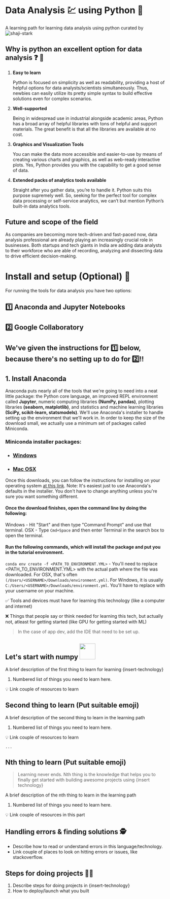 # Data Analysis :chart: using Python :snake:

A learning path for learning data analysis using python curated by ![shaji-stark](https://github.com/shaji-stark)

## Why is python an excellent option for data analysis :question: :thinking:
1. **Easy to learn**

    Python is focused on simplicity as well as readability, providing a host of helpful options for data analysts/scientists simultaneously. Thus, newbies can easily utilize its pretty simple syntax to build effective solutions even for complex scenarios.

2. **Well-supported**

    Being in widespread use in industrial alongside academic areas, Python has a broad array of helpful libraries with tons of helpful and support materials. The great benefit is that all the libraries are available at no cost.

3. **Graphics and Visualization Tools**

    You can make the data more accessible and easier-to-use by means of creating various charts and graphics, as well as web-ready interactive plots. Yes, Python provides you with the capability to get a good sense of data.

4. **Extended packs of analytics tools available**

    Straight after you gather data, you’re to handle it. Python suits this purpose supremely well. So, seeking for the perfect tool for complex data processing or self-service analytics, we can’t but mention Python’s built-in data analytics tools.

## Future and scope of the field

As companies are becoming more tech-driven and fast-paced now,   data analysis professional are already playing an increasingly crucial role in businesses. Both startups and tech giants in India are adding data analysts to their workforce who are able of recording, analyzing and dissecting data to drive efficient decision-making.


# Install and setup (Optional) :construction:

For running the tools for data analysis you have two options:
## :one: **Anaconda and Jupyter Notebooks**
## :two: **Google Collaboratory**
## We've given the instructions for :one: below, because there's no setting up to do for :two:!!
## 1. Install Anaconda

Anaconda puts nearly all of the tools that we're going to need into a neat little package: the Python core language, an improved REPL environment called **Jupyter**, numeric computing libraries **(NumPy, pandas)**, plotting libraries **(seaborn, matplotlib)**, and statistics and machine learning libraries **(SciPy, scikit-learn, statsmodels)**. We'll use Anaconda's installer to handle setting up the environment that we'll work in.
In order to keep the size of the download small, we actually use a minimum set of packages called Miniconda.
### Miniconda installer packages:
* ### [Windows](https://repo.continuum.io/miniconda/Miniconda2-latest-Windows-x86_64.exe)
* ### [Mac OSX](https://repo.continuum.io/miniconda/Miniconda2-latest-MacOSX-x86_64.sh)

Once this downloads, you can follow the instructions for installing on your operating system [at this link](http://conda.pydata.org/docs/install/quick.html).
Note: It's easiest just to use Anaconda's defaults in the installer. You don't have to change anything unless you're sure you want something different.




#### Once the download finishes, open the command line by doing the following:

 Windows - Hit "Start" and then type "Command Prompt" and use that terminal.
OSX - Type `Cmd+Space` and then enter Terminal in the search box to open the terminal.

#### Run the following commands, which will install the package and put you in the tutorial environment.

`conda env create -f <PATH_TO_ENVIRONMENT.YML>` - You'll need to replace <PATH_TO_ENVIRONMENT.YML> with the actual path where the file was downloaded. For OSX, that's often `(/Users/<USERNAME>/Downloads/environment.yml)`. For Windows, it is usually `C:/Users/<USERNAME>/Downloads/environment.yml`. You'll have to replace <USERNAME> with your username on your machine.



:white_check_mark: Tools and devices must have for learning this technology (like a computer and internet)

:x: Things that people say or think needed for learning this tech, but actually not, atleast for getting started (like GPU for getting started with ML)

> In the case of app dev, add the IDE that need to be set up.

## Let's start with numpy <img src="https://numpy.org/images/logos/numpy.svg" width=50>

A brief description of the first thing to learn for learning {insert-technology}

1. Numbered list of things you need to learn here.

:bulb: Link couple of resources to learn

## Second thing to learn (Put suitable emoji)

A brief description of the second thing to learn in the learning path

1. Numbered list of things you need to learn here.

:bulb: Link couple of resources to learn

```
...
```

## Nth thing to learn (Put suitable emoji)

> Learning never ends. Nth thing is the knowledge that helps you to finally get started with building awesome projects using {insert technology}

A brief description of the nth thing to learn in the learning path

1. Numbered list of things you need to learn here.

:bulb: Link couple of resources in this part

## Handling errors & finding solutions :detective:

- Describe how to read or understand errors in this language/technology.
- Link couple of places to look on hitting errors or issues, like stackoverflow.

## Steps for doing projects :woman_technologist:

1. Describe steps for doing projects in {insert-technology}
2. How to deploy/launch what you built


